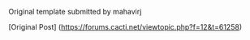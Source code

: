 Original template submitted by mahavirj

[Original Post] (https://forums.cacti.net/viewtopic.php?f=12&t=61258)
